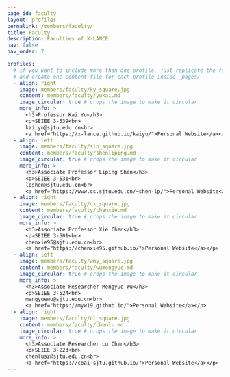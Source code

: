 ```yaml
---
page_id: faculty
layout: profiles
permalink: /members/faculty/
title: Faculty
description: Faculties of X-LANCE
nav: false
nav_order: 7

profiles:
  # if you want to include more than one profile, just replicate the following block
  # and create one content file for each profile inside _pages/
  - align: right
    image: members/faculty/ky_square.jpg
    content: members/faculty/yukai.md
    image_circular: true # crops the image to make it circular
    more_info: >
      <h3>Professor Kai Yu</h3>
      <p>SEIEE 3-539<br>
      kai.yu@sjtu.edu.cn<br>
      <a href="https://x-lance.github.io/kaiyu/">Personal Website</a></p>
  - align: left
    image: members/faculty/slp_square.jpg
    content: members/faculty/shenliping.md
    image_circular: true # crops the image to make it circular
    more_info: >
      <h3>Associate Professor Liping Shen</h3>
      <p>SEIEE 3-531<br>
      lpshen@sjtu.edu.cn<br>
      <a href="https://www.cs.sjtu.edu.cn/~shen-lp/">Personal Website</a></p>
  - align: right
    image: members/faculty/cx_square.jpg
    content: members/faculty/chenxie.md
    image_circular: true # crops the image to make it circular
    more_info: >
      <h3>Associate Professor Xie Chen</h3>
      <p>SEIEE 3-501<br>
      chenxie95@sjtu.edu.cn<br>
      <a href="https://chenxie95.github.io/">Personal Website</a></p>
  - align: left
    image: members/faculty/wmy_square.jpg
    content: members/faculty/wumengyue.md
    image_circular: true # crops the image to make it circular
    more_info: >
      <h3>Associate Researcher Mengyue Wu</h3>
      <p>SEIEE 3-524<br>
      mengyuewu@sjtu.edu.cn<br>
      <a href="https://myw19.github.io/">Personal Website</a></p>
  - align: right
    image: members/faculty/cl_square.jpg
    content: members/faculty/chenlu.md
    image_circular: true # crops the image to make it circular
    more_info: >
      <h3>Associate Researcher Lu Chen</h3>
      <p>SEIEE 3-223<br>
      chenlusz@sjtu.edu.cn<br>
      <a href="https://coai-sjtu.github.io/">Personal Website</a></p>
---
```

